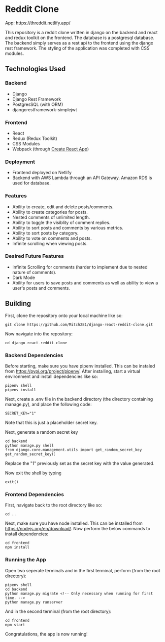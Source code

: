 
# Reddit Clone

App: https://threddit.netlify.app/


This repository is a reddit clone written in 
django on the backend and react and redux 
toolkit on the frontend. The database is a postgresql 
database. The backend simply serves as a rest api to 
the frontend using the django rest framework. The 
styling of the application was completed with CSS modules.

## Technologies Used
### Backend
- Django
- Django Rest Framework
- PostgresSQL (with ORM)
- djangorestframework-simplejwt
### Frontend
- React
- Redux (Redux Toolkit)
- CSS Modules
- Webpack (through [Create React App](https://github.com/facebook/create-react-app))
### Deployment
- Frontend deployed on Netlify
- Backend with AWS Lambda through an API Gateway. Amazon RDS is used for database.
### Features
- Ability to create, edit and delete posts/comments.
- Ability to create categories for posts.
- Nested comments of unlimited length.
- Ability to toggle the visiblity of comment replies.
- Ability to sort posts and comments by various metrics.
- Ability to sort posts by category.
- Ability to vote on comments and posts.
- Infinite scrolling when viewing posts.
### Desired Future Features
- Infinite Scrolling for comments (harder to implement due to nested nature of comments).
- Dark Mode
- Ability for users to save posts and comments as well as ability to view a user's posts and comments.
## Building
First, clone the repository onto your local machine
like so:
```
git clone https://github.com/Mitch281/django-react-reddit-clone.git
```
Now navigate into the repository:
```
cd django-react-reddit-clone
```
### Backend Dependencies
Before starting, make sure you have pipenv installed.
This can be instaled from https://pypi.org/project/pipenv/.
After installing, start a virtual environment and install dependencies like so:
```
pipenv shell
pipenv install
```
Next, create a .env file in the backend directory (the directory containing manage.py), and place the following code:
```
SECRET_KEY="1"
```
Note that this is just a placeholder secret key.


Next, generate a random secret key
```
cd backend
python manage.py shell
from django.core.management.utils import get_random_secret_key
get_random_secret_key()
```
Replace the "1" previously set as the secret key with the value generated.

Now exit the shell by typing 
```
exit()
```

### Frontend Dependencies
First, navigate back to the root directory like so:
```
cd ..
```
Next, make sure you have node installed. This can be installed from
https://nodejs.org/en/download/.
Now perform the below commands to install dependencies:
```
cd frontend
npm install
```
### Running the App
Open two seperate terminals and 
in the first terminal, perform (from the root directory):
```
pipenv shell
cd backend
python manage.py migrate <!-- Only necessary when running for first time. -->
python manage.py runserver
```
And in the second terminal (from the root directory):
```
cd frontend
npm start
```
Congratulations, the app is now running!

